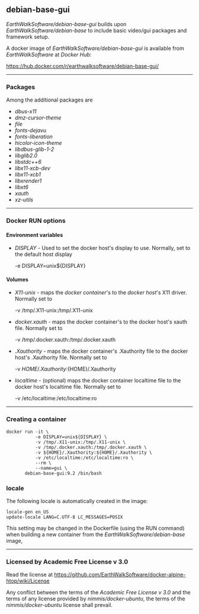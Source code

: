 ## debian-base-gui
*EarthWalkSoftware/debian-base-gui* builds upon *EarthWalkSoftware/debian-base* to include basic video/gui packages and framework setup.  

A docker image of *EarthWalkSoftware/debian-base-gui* is available from *EarthWalkSoftware* at *Docker Hub*:

  https://hub.docker.com/r/earthwalksoftware/debian-base-gui/

______
### Packages
Among the additional packages are 
- *dbus-x11*
- *dmz-cursor-theme*
- *file*
- *fonts-dejavu*
- *fonts-liberation*
- *hicolor-icon-theme*
- *libdbus-glib-1-2*
- *libglib2.0*
- *libstdc++6*
- *libx11-xcb-dev*
- *libx11-xcb1*
- *libxrender1*
- *libxt6*
- *xauth*
- *xz-utils*

______
### Docker RUN options

#### Environment variables

- *DISPLAY* - Used to set the docker host's display to use. Normally, set to the default host display  

    -e DISPLAY=unix${DISPLAY}

#### Volumes

- *X11-unix* - maps the *docker container*'s to the *docker host*'s X11 driver. Normally set to  

    -v /tmp/.X11-unix:/tmp/.X11-unix  

- *docker.xauth* - maps the docker container's to the docker host's xauth file.  Normally set to  

    -v /tmp/.docker.xauth:/tmp/.docker.xauth  

- *.Xauthority* - maps the  docker container's .Xauthority file to the docker host's .Xauthority file.  Normally set to  

    -v ${HOME}/.Xauthority:${HOME}/.Xauthority  

- *localtime* - (optional) maps the docker container localtime file to the docker host's localtime file.  Normally set to 

    -v /etc/localtime:/etc/localtime:ro

______
### Creating a container


    docker run -it \
               -e DISPLAY=unix${DISPLAY} \
               -v /tmp/.X11-unix:/tmp/.X11-unix \
               -v /tmp/.docker.xauth:/tmp/.docker.xauth \
               -v ${HOME}/.Xauthority:${HOME}/.Xauthority \
               -v /etc/localtime:/etc/localtime:ro \
               --rm \
               --name=gui \
           debian-base-gui:9.2 /bin/bash  



### locale
The following locale is automatically created in the image:

    locale-gen en_US
    update-locale LANG=C.UTF-8 LC_MESSAGES=POSIX  
  
This setting may be changed in the Dockerfile (using the RUN command) when building a new container from the *EarthWalkSoftware/debian-base* image, 

------
### Licensed by Academic Free License v 3.0

Read the license at https://github.com/EarthWalkSoftware/docker-alpine-htop/wiki/License

Any conflict between the terms of the *Academic Free License v 3.0* and the terms of any license provided by *nimmis/docker-ubuntu*, the terms of the *nimmis/docker-ubuntu* license shall prevail.
